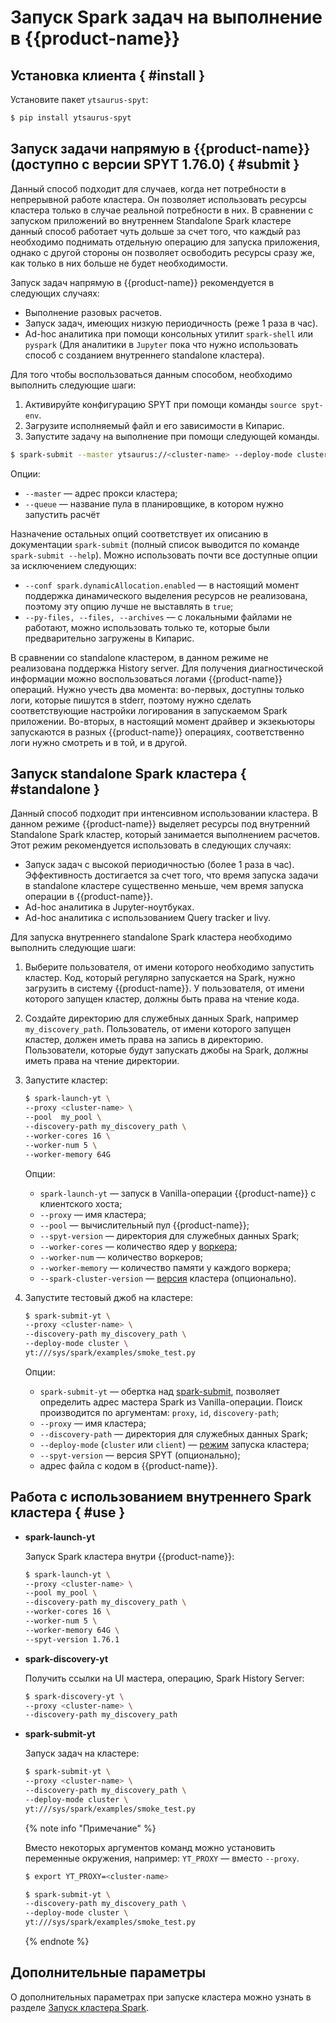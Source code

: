 # Запуск Spark задач на выполнение в {{product-name}}

## Установка клиента { #install }

Установите пакет `ytsaurus-spyt`:

```bash
$ pip install ytsaurus-spyt
```

## Запуск задачи напрямую в {{product-name}} (доступно с версии SPYT 1.76.0) { #submit }

Данный способ подходит для случаев, когда нет потребности в непрерывной работе кластера. Он позволяет использовать ресурсы кластера только в случае реальной потребности в них. В сравнении с запуском приложений во внутреннем Standalone Spark кластере данный способ работает чуть дольше за счет того, что каждый раз необходимо поднимать отдельную операцию для запуска приложения, однако с другой стороны он позволяет освободить ресурсы сразу же, как только в них больше не будет необходимости.

Запуск задач напрямую в {{product-name}} рекомендуется в следующих случаях:

- Выполнение разовых расчетов.
- Запуск задач, имеющих низкую периодичность (реже 1 раза в час).
- Ad-hoc аналитика при помощи консольных утилит `spark-shell` или `pyspark` (Для аналитики в `Jupyter` пока что нужно использовать способ с созданием внутреннего standalone кластера).

Для того чтобы воспользоваться данным способом, необходимо выполнить следующие шаги:

1. Активируйте конфигурацию SPYT при помощи команды `source spyt-env`.
2. Загрузите исполняемый файл и его зависимости в Кипарис.
3. Запустите задачу на выполнение при помощи следующей команды.
```bash
$ spark-submit --master ytsaurus://<cluster-name> --deploy-mode cluster --num-executors 5 --queue research yt:/<path to .py file or .jar file>
```

Опции:
- `--master` — адрес прокси кластера;
- `--queue` — название пула в планировщике, в котором нужно запустить расчёт

Назначение остальных опций соответствует их описанию в документации `spark-submit` (полный список выводится по команде `spark-submit --help`). Можно использовать почти все доступные опции за исключением следующих:

- `--conf spark.dynamicAllocation.enabled` — в настоящий момент поддержка динамического выделения ресурсов не реализована, поэтому эту опцию лучше не выставлять в `true`;
- `--py-files, --files, --archives` — с локальными файлами не работают, можно использовать только те, которые были предварительно загружены в Кипарис.

В сравнении со standalone кластером, в данном режиме не реализована поддержка History server. Для получения диагностической информации можно воспользоваться логами {{product-name}} операций. Нужно учесть два момента: во-первых, доступны только логи, которые пишутся в stderr, поэтому нужно сделать соответствующие настройки логирования в запускаемом Spark приложении. Во-вторых, в настоящий момент драйвер и экзекьюторы запускаются в разных {{product-name}} операциях, соответственно логи нужно смотреть и в той, и в другой.

## Запуск standalone Spark кластера { #standalone }

Данный способ подходит при интенсивном использовании кластера. В данном режиме {{product-name}} выделяет ресурсы под внутренний Standalone Spark кластер, который занимается выполнением расчетов. Этот режим рекомендуется использовать в следующих случаях:

- Запуск задач с высокой периодичностью (более 1 раза в час). Эффективность достигается за счет того, что время запуска задачи в standalone кластере существенно меньше, чем время запуска операции в {{product-name}}.
- Ad-hoc аналитика в Jupyter-ноутбуках.
- Ad-hoc аналитика с использованием Query tracker и livy.

Для запуска внутреннего standalone Spark кластера необходимо выполнить следующие шаги:

1. Выберите пользователя, от имени которого необходимо запустить кластер. Код, который регулярно запускается на Spark, нужно загрузить в систему {{product-name}}. У пользователя, от имени которого запущен кластер, должны быть права на чтение кода.
2. Создайте директорию для служебных данных Spark, например `my_discovery_path`. Пользователь, от имени которого запущен кластер, должен иметь права на запись в директорию. Пользователи, которые будут запускать джобы на Spark, должны иметь права на чтение директории.
3. Запустите кластер:
    ```bash
   $ spark-launch-yt \
    --proxy <cluster-name> \
    --pool  my_pool \
    --discovery-path my_discovery_path \
    --worker-cores 16 \
    --worker-num 5 \
    --worker-memory 64G
   ```

   Опции:
    - `spark-launch-yt` — запуск в Vanilla-операции {{product-name}} с клиентского хоста;
    - `--proxy` — имя кластера;
    - `--pool` — вычислительный пул {{product-name}};
    - `--spyt-version` — директория для служебных данных Spark;
    - `--worker-cores` — количество ядер у [воркера](../../../../user-guide/data-processing/spyt/cluster/cluster-desc.md#spark-standalone-в-yt--spark-standalone);
    - `--worker-num` — количество воркеров;
    - `--worker-memory` — количество памяти у каждого воркера;
    - `--spark-cluster-version` — [версия](../../../../user-guide/data-processing/spyt/version.md) кластера (опционально).


4. Запустите тестовый джоб на кластере:
    ```bash
    $ spark-submit-yt \
    --proxy <cluster-name> \
    --discovery-path my_discovery_path \
    --deploy-mode cluster \
    yt:///sys/spark/examples/smoke_test.py
    ```

    Опции:
    - `spark-submit-yt` — обертка над [spark-submit](https://spark.apache.org/docs/latest/submitting-applications.html), позволяет определить адрес мастера Spark из Vanilla-операции. Поиск производится по аргументам: `proxy`, `id`, `discovery-path`;
    - `--proxy` — имя кластера;
    - `--discovery-path` — директория для служебных данных Spark;
    - `--deploy-mode` (`cluster` или `client`) — [режим](../../../../user-guide/data-processing/spyt/cluster/cluster-desc.md#cluster-mode--cluster-mode) запуска кластера;
    - `--spyt-version` — версия SPYT (опционально);
    - адрес файла с кодом в {{product-name}}.

## Работа с использованием внутреннего Spark кластера { #use }

- **spark-launch-yt**
   
   Запуск Spark кластера внутри {{product-name}}:

    ```bash
    $ spark-launch-yt \
    --proxy <cluster-name> \
    --pool my_pool \
    --discovery-path my_discovery_path \
    --worker-cores 16 \
    --worker-num 5 \
    --worker-memory 64G \
    --spyt-version 1.76.1
    ```

- **spark-discovery-yt**

    Получить ссылки на UI мастера, операцию, Spark History Server:

    ```bash
    $ spark-discovery-yt \
    --proxy <cluster-name> \
    --discovery-path my_discovery_path
    ```

- **spark-submit-yt**
   
   Запуск задач на кластере:

   ```bash
   $ spark-submit-yt \
   --proxy <cluster-name> \
   --discovery-path my_discovery_path \
   --deploy-mode cluster \
   yt:///sys/spark/examples/smoke_test.py
   ```

   {% note info "Примечание" %}

   Вместо некоторых аргументов команд можно установить переменные окружения, например: `YT_PROXY` — вместо `--proxy`.

   ```bash
   $ export YT_PROXY=<cluster-name>

   $ spark-submit-yt \
   --discovery-path my_discovery_path \
   --deploy-mode cluster \
   yt:///sys/spark/examples/smoke_test.py
   ```

   {% endnote %}


## Дополнительные параметры

О дополнительных параметрах при запуске кластера можно узнать в разделе [Запуск кластера Spark](../../../../user-guide/data-processing/spyt/cluster/cluster-start.md).
